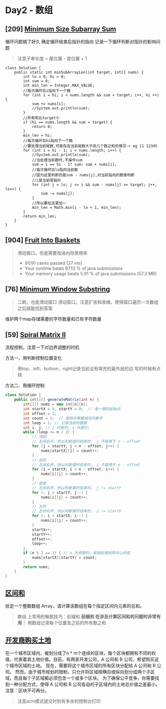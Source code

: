 # Day2 - 数组

## \[209] [Minimum Size Subarray Sum](https://leetcode.com/problems/minimum-size-subarray-sum/description/)

循环问题搞了好久
确定循环结束后指针的指向
记录一下循环判断对指针的影响问题

> 注意子串长度 = 尾位置 - 首位置 + 1
```
class Solution {
    public static int minSubArrayLen(int target, int[] nums) {
        int lo = 0, hi = 0;
        int sum = 0;
        int min_len = Integer.MAX_VALUE;
        //每次循环后i指向下一个数
        for (int i = hi; i < nums.length && sum < target; i++, hi ++) {
            sum += nums[i];
            //System.out.println(sum);
        }
        //所有和比target小
        if (hi == nums.length && sum < target) {
            return 0;
        }
        min_len = hi;
        //每次循环后hi指向下一个数
        //要处理当前尾数,可能存在当前尾数大于前几个数之和的情况-> eg 11 12345
        for (int i = hi - 1; i < nums.length; i++) {
            //System.out.println(sum);
            //当处理当前数时,不操作sum
            sum = i == hi - 1? sum: sum + nums[i];
            //每次循环后lo指向当前数
            //因为这里判断的是sum - nums[j],对当前指向的数做判断
            //i是当前尾指针
            for (int j = lo; j <= i && sum - nums[j] >= target; j++, lo++) {
                sum -= nums[j];
            }
            //所以要在这里加一
            min_len = Math.min(i - lo + 1, min_len);
        }
        return min_len;
    }
}
```

## \[904] [Fruit Into Baskets](https://leetcode.com/problems/fruit-into-baskets/description/)

> 滑动窗口，但是需要改进内存使用率
> - 91/91 cases passed (27 ms)
> - Your runtime beats 87.13 % of java submissions
> - Your memory usage beats 5.91 % of java submissions (57.3 MB)



## \[76] [Minimum Window Substring](https://leetcode.com/problems/minimum-window-substring/description/)

> 二刷，也是滑动窗口
> 滑动窗口，注意扩张和收缩，使得窗口遍历一次数组之后就能找到答案

维护两个map存储需要的字符数量和已有字符数量


## \[59] [Spiral Matrix II](https://leetcode.com/problems/spiral-matrix-ii/description/)

流程控制，注意一下对边界调整的时机

方法一、用判断控制位置变化

> 用top、left、buttom、right记录当前没有填充的最外层的边
> 写的时候有点绕

方法二、用循环控制

```java
class Solution {
    public int[][] generateMatrix(int n) {
        int[][] nums = new int[n][n];
        int startX = 0, startY = 0;  // 每一圈的起始点
        int offset = 1;
        int count = 1;  // 矩阵中需要填写的数字
        int loop = 1; // 记录当前的圈数
        int i, j; // j 代表列, i 代表行;
        while (loop <= n / 2) {
            // 顶部
            // 左闭右开，所以判断循环结束时， j 不能等于 n - offset
            for (j = startY; j < n - offset; j++) {
                nums[startX][j] = count++;
            }
            // 右列
            // 左闭右开，所以判断循环结束时， i 不能等于 n - offset
            for (i = startX; i < n - offset; i++) {
                nums[i][j] = count++;
            }
            // 底部
            // 左闭右开，所以判断循环结束时， j != startY
            for (; j > startY; j--) {
                nums[i][j] = count++;
            }
            // 左列
            // 左闭右开，所以判断循环结束时， i != startX
            for (; i > startX; i--) {
                nums[i][j] = count++;
            }
            startX++;
            startY++;
            offset++;
            loop++;
        }
        if (n % 2 == 1) { // n 为奇数时，单独处理矩阵中心的值
            nums[startX][startY] = count;
        }
        return nums;
    }
}

```



## [区间和](https://www.programmercarl.com/kamacoder/0058.区间和.html)

给定一个整数数组 Array，请计算该数组在每个指定区间内元素的总和。

> 数组 上常用的解题技巧：前缀和
> **前缀和 在涉及计算区间和的问题时非常有用**！
> 用数组记录每个位置及之前的所有数之和



## [开发商购买土地](https://kamacoder.com/problempage.php?pid=1044)

在一个城市区域内，被划分成了n * m个连续的区块，每个区块都拥有不同的权值，代表着其土地价值。目前，有两家开发公司，A 公司和 B 公司，希望购买这个城市区域的土地。 
现在，需要将这个城市区域的所有区块分配给 A 公司和 B 公司。
然而，由于城市规划的限制，只允许将区域按横向或纵向划分成两个子区域，而且每个子区域都必须包含一个或多个区块。 为了确保公平竞争，你需要找到一种分配方式，使得 A 公司和 B 公司各自的子区域内的土地总价值之差最小。 
注意：区块不可再分。

> 注意acm模式提交时别有多余的控制台打印
